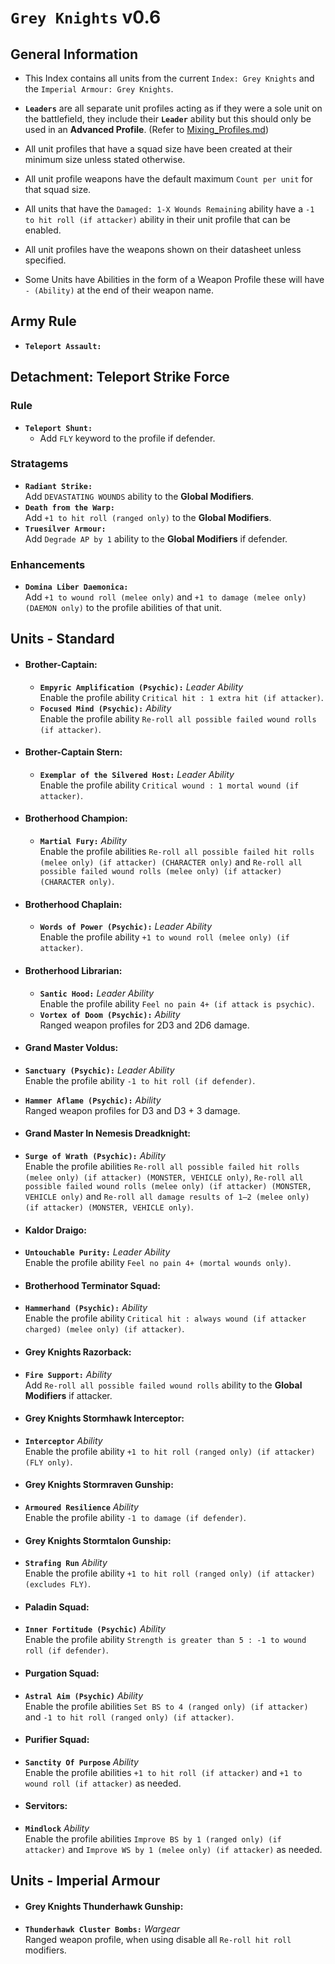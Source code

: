 # `Grey Knights` v0.6
## General Information
* This Index contains all units from the current `Index: Grey Knights` and the `Imperial Armour: Grey Knights`.
  
* **`Leaders`** are all separate unit profiles acting as if they were a sole unit on the battlefield, they include their **`Leader`** ability but this should only be used in an **Advanced Profile**. (Refer to [Mixing_Profiles.md](/Guides/Mixing_Profiles.md))
  
* All unit profiles that have a squad size have been created at their minimum size unless stated otherwise.
  
* All unit profile weapons have the default maximum `Count per unit` for that squad size.
  
* All units that have the `Damaged: 1-X Wounds Remaining` ability have a `-1 to hit roll (if attacker)` ability in their unit profile that can be enabled.
  
* All unit profiles have the weapons shown on their datasheet unless specified.
  
* Some Units have Abilities in the form of a Weapon Profile these will have `- (Ability)` at the end of their weapon name.
  
## Army Rule
* **`Teleport Assault:`**<br>

## Detachment: Teleport Strike Force
### Rule
* **`Teleport Shunt:`**<br>
  * Add `FLY` keyword to the profile if defender.

### Stratagems
* **`Radiant Strike:`**<br>
Add `DEVASTATING WOUNDS` ability to the **Global Modifiers**.
* **`Death from the Warp:`**<br>
Add `+1 to hit roll (ranged only)` to the **Global Modifiers**.
* **`Truesilver Armour:`**<br>
Add `Degrade AP by 1` ability to the **Global Modifiers** if defender.

### Enhancements
* **`Domina Liber Daemonica:`**<br>
Add `+1 to wound roll (melee only)` and `+1 to damage (melee only) (DAEMON only)` to the profile abilities of that unit.

## Units - Standard

* #### Brother-Captain:
  *  **`Empyric Amplification (Psychic):`** *Leader Ability*<br>
  Enable the profile ability `Critical hit : 1 extra hit (if attacker)`.
  *  **`Focused Mind (Psychic):`** *Ability*<br>
  Enable the profile ability `Re-roll all possible failed wound rolls (if attacker)`.

* #### Brother-Captain Stern:
  *  **`Exemplar of the Silvered Host:`** *Leader Ability*<br>
  Enable the profile ability `Critical wound : 1 mortal wound (if attacker)`.

* #### Brotherhood Champion:
  *  **`Martial Fury:`** *Ability*<br>
  Enable the profile abilities `Re-roll all possible failed hit rolls (melee only) (if attacker) (CHARACTER only)` and `Re-roll all possible failed wound rolls (melee only) (if attacker) (CHARACTER only)`.

* #### Brotherhood Chaplain:
  *  **`Words of Power (Psychic):`** *Leader Ability*<br>
  Enable the profile ability `+1 to wound roll (melee only) (if attacker)`.

* #### Brotherhood Librarian:
  *  **`Santic Hood:`** *Leader Ability*<br>
  Enable the profile ability `Feel no pain 4+ (if attack is psychic)`.
  *  **`Vortex of Doom (Psychic):`** *Ability*<br>
  Ranged weapon profiles for 2D3 and 2D6 damage.

* #### Grand Master Voldus:
*  **`Sanctuary (Psychic):`** *Leader Ability*<br>
  Enable the profile ability `-1 to hit roll (if defender)`.
*  **`Hammer Aflame (Psychic):`** *Ability*<br>
  Ranged weapon profiles for D3 and D3 + 3 damage.

* #### Grand Master In Nemesis Dreadknight:
*  **`Surge of Wrath (Psychic):`** *Ability*<br>
  Enable the profile abilities `Re-roll all possible failed hit rolls (melee only) (if attacker) (MONSTER, VEHICLE only)`, `Re-roll all possible failed wound rolls (melee only) (if attacker) (MONSTER, VEHICLE only)` and `Re-roll all damage results of 1–2 (melee only) (if attacker) (MONSTER, VEHICLE only)`.

* #### Kaldor Draigo:
*  **`Untouchable Purity:`** *Leader Ability*<br>
  Enable the profile ability `Feel no pain 4+ (mortal wounds only)`.

* #### Brotherhood Terminator Squad:
*  **`Hammerhand (Psychic):`** *Ability*<br>
  Enable the profile ability `Critical hit : always wound (if attacker charged) (melee only) (if attacker)`.

* #### Grey Knights Razorback:
*  **`Fire Support:`** *Ability*<br>
  Add `Re-roll all possible failed wound rolls` ability to the **Global Modifiers** if attacker.

* #### Grey Knights Stormhawk Interceptor:
*  **`Interceptor`** *Ability*<br>
  Enable the profile ability `+1 to hit roll (ranged only) (if attacker) (FLY only)`.

* #### Grey Knights Stormraven Gunship:
*  **`Armoured Resilience`** *Ability*<br>
  Enable the profile ability `-1 to damage (if defender)`.

* #### Grey Knights Stormtalon Gunship:
*  **`Strafing Run`** *Ability*<br>
  Enable the profile ability `+1 to hit roll (ranged only) (if attacker) (excludes FLY)`.

* #### Paladin Squad:
*  **`Inner Fortitude (Psychic)`** *Ability* <br>
  Enable the profile ability `Strength is greater than 5 : -1 to wound roll (if defender)`.

* #### Purgation Squad:
*  **`Astral Aim (Psychic)`** *Ability* <br>
  Enable the profile abilities `Set BS to 4 (ranged only) (if attacker)` and `-1 to hit roll (ranged only) (if attacker)`.

* #### Purifier Squad:
*  **`Sanctity Of Purpose`** *Ability* <br>
  Enable the profile abilities `+1 to hit roll (if attacker)` and `+1 to wound roll (if attacker)` as needed.

* #### Servitors:
*  **`Mindlock`** *Ability* <br>
  Enable the profile abilities `Improve BS by 1 (ranged only) (if attacker)` and `Improve WS by 1 (melee only) (if attacker)` as needed.

## Units - Imperial Armour

* #### Grey Knights Thunderhawk Gunship:
*  **`Thunderhawk Cluster Bombs:`** *Wargear* <br>
  Ranged weapon profile, when using disable all `Re-roll hit roll` modifiers.

